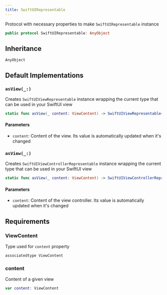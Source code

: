 ```yaml
---
title: SwiftUIRepresentable
---
```


Protocol with necessary properties to make `SwiftUIRepresentable` instance

``` swift
public protocol SwiftUIRepresentable: AnyObject 
```

## Inheritance

`AnyObject`

## Default Implementations

### `asView(_:)`

Creates `SwiftUIViewRepresentable` instance wrapping the current type that can be used in your SwiftUI view

``` swift
static func asView(_ content: ViewContent) -> SwiftUIViewRepresentable<Self> 
```

#### Parameters

  - `content`: Content of the view. Its value is automatically updated when it's changed

### `asView(_:)`

Creates `SwiftUIViewControllerRepresentable` instance wrapping the current type that can be used in your SwiftUI view

``` swift
static func asView(_ content: ViewContent) -> SwiftUIViewControllerRepresentable<Self> 
```

#### Parameters

  - `content`: Content of the view controller. Its value is automatically updated when it's changed

## Requirements

### ViewContent

Type used for `content` property

``` swift
associatedtype ViewContent
```

### content

Content of a given view

``` swift
var content: ViewContent 
```
